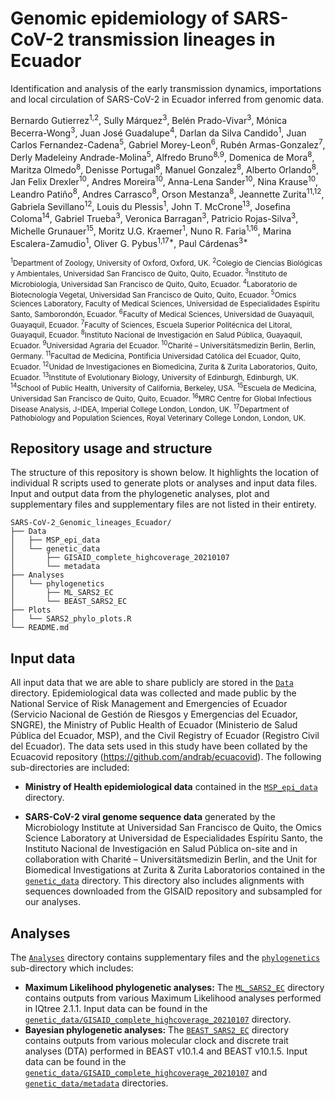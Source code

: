 # Genomic epidemiology of SARS-CoV-2 transmission lineages in Ecuador
Identification and analysis of the early transmission dynamics, importations and local circulation of SARS-CoV-2 in Ecuador inferred from genomic data.

Bernardo Gutierrez<sup>1,2</sup>, Sully Márquez<sup>3</sup>, Belén Prado-Vivar<sup>3</sup>, Mónica Becerra-Wong<sup>3</sup>, Juan José Guadalupe<sup>4</sup>, Darlan da Silva Candido<sup>1</sup>, Juan Carlos Fernandez-Cadena<sup>5</sup>, Gabriel Morey-Leon<sup>6</sup>, Rubén Armas-Gonzalez<sup>7</sup>, Derly Madeleiny Andrade-Molina<sup>5</sup>, Alfredo Bruno<sup>8,9</sup>, Domenica de Mora<sup>8</sup>, Maritza Olmedo<sup>8</sup>, Denisse Portugal<sup>8</sup>, Manuel Gonzalez<sup>8</sup>, Alberto Orlando<sup>8</sup>, Jan Felix Drexler<sup>10</sup>, Andres Moreira<sup>10</sup>, Anna-Lena Sander<sup>10</sup>, Nina Krause<sup>10</sup>, Leandro Patiño<sup>8</sup>, Andres Carrasco<sup>8</sup>, Orson Mestanza<sup>8</sup>, Jeannette Zurita<sup>11,12</sup>, Gabriela Sevillano<sup>12</sup>, Louis du Plessis<sup>1</sup>, John T. McCrone<sup>13</sup>, Josefina Coloma<sup>14</sup>, Gabriel Trueba<sup>3</sup>, Veronica Barragan<sup>3</sup>, Patricio Rojas-Silva<sup>3</sup>, Michelle Grunauer<sup>15</sup>, Moritz U.G. Kraemer<sup>1</sup>, Nuno R. Faria<sup>1,16</sup>, Marina Escalera-Zamudio<sup>1</sup>, Oliver G. Pybus<sup>1,17*</sup>, Paul Cárdenas<sup>3*</sup>

<sup><sup>1</sup>Department of Zoology, University of Oxford, Oxford, UK.
<sup>2</sup>Colegio de Ciencias Biológicas y Ambientales, Universidad San Francisco de Quito, Quito, Ecuador.
<sup>3</sup>Instituto de Microbiología, Universidad San Francisco de Quito, Quito, Ecuador.
<sup>4</sup>Laboratorio de Biotecnología Vegetal, Universidad San Francisco de Quito, Quito, Ecuador.
<sup>5</sup>Omics Sciences Laboratory, Faculty of Medical Sciences, Universidad de Especialidades Espíritu Santo, Samborondón, Ecuador.
<sup>6</sup>Faculty of Medical Sciences, Universidad de Guayaquil, Guayaquil, Ecuador.
<sup>7</sup>Faculty of Sciences, Escuela Superior Politécnica del Litoral, Guayaquil, Ecuador.
<sup>8</sup>Instituto Nacional de Investigación en Salud Pública, Guayaquil, Ecuador.
<sup>9</sup>Universidad Agraria del Ecuador.
<sup>10</sup>Charité – Universitätsmedizin Berlin, Berlin, Germany.
<sup>11</sup>Facultad de Medicina, Pontificia Universidad Católica del Ecuador, Quito, Ecuador.
<sup>12</sup>Unidad de Investigaciones en Biomedicina, Zurita & Zurita Laboratorios, Quito, Ecuador.
<sup>13</sup>Institute of Evolutionary Biology, University of Edinburgh, Edinburgh, UK.
<sup>14</sup>School of Public Health, University of California, Berkeley, USA.
<sup>15</sup>Escuela de Medicina, Universidad San Francisco de Quito, Quito, Ecuador.
<sup>16</sup>MRC Centre for Global Infectious Disease Analysis, J-IDEA, Imperial College London, London, UK.
<sup>17</sup>Department of Pathobiology and Population Sciences, Royal Veterinary College London, London, UK.</sup>

## Repository usage and structure

The structure of this repository is shown below. It highlights the location of individual R scripts used to generate plots or analyses and input data files. Input and output data from the phylogenetic analyses, plot and supplementary files and supplementary files are not listed in their entirety.

```
SARS-CoV-2_Genomic_lineages_Ecuador/
├── Data
│   ├── MSP_epi_data
│   └── genetic_data
│       ├── GISAID_complete_highcoverage_20210107
│       └── metadata
├── Analyses
│   └── phylogenetics
│       ├── ML_SARS2_EC
│       └── BEAST_SARS2_EC
├── Plots
│   └── SARS2_phylo_plots.R
└── README.md
```

## Input data

All input data that we are able to share publicly are stored in the [`Data`](Data/) directory. Epidemiological data was collected and made public by the National Service of Risk Management and Emergencies of Ecuador (Servicio Nacional de Gestión de Riesgos y Emergencias del Ecuador, SNGRE), the Ministry of Public Health of Ecuador (Ministerio de Salud Pública del Ecuador, MSP), and the Civil Registry of Ecuador (Registro Civil del Ecuador). The data sets used in this study have been collated by the Ecuacovid repository (https://github.com/andrab/ecuacovid). The following sub-directories are included:

- **Ministry of Health epidemiological data** contained in the [`MSP_epi_data`](Data/MSP_epi_data/) directory.

- **SARS-CoV-2 viral genome sequence data** generated by the Microbiology Institute at Universidad San Francisco de Quito, the Omics Science Laboratory at Universidad de Especialidades Espíritu Santo, the Instituto Nacional de Investigación en Salud Pública on-site and in collaboration with Charité – Universitätsmedizin Berlin, and the Unit for Biomedical Investigations at Zurita & Zurita Laboratorios contained in the [`genetic_data`](Data/genetic_data) directory. This directory also includes alignments with sequences downloaded from the GISAID repository and subsampled for our analyses.

## Analyses

The [`Analyses`](Analyses/) directory contains supplementary files and the [`phylogenetics`](Analyses/phylogenetics) sub-directory which includes:

- **Maximum Likelihood phylogenetic analyses:** The [`ML_SARS2_EC`](Analyses/phylogenetics/ML_SARS2_EC/) directory contains outputs from various Maximum Likelihood analyses performed in IQtree 2.1.1. Input data can be found in the [`genetic_data/GISAID_complete_highcoverage_20210107`](Data/genetic_data/GISAID_complete_highcoverage_20210107) directory.
- **Bayesian phylogenetic analyses:** The [`BEAST_SARS2_EC`](Analyses/phylogenetics/BEAST_SARS2_EC/) directory contains outputs from various molecular clock and discrete trait analyses (DTA) performed in BEAST v10.1.4 and BEAST v10.1.5. Input data can be found in the [`genetic_data/GISAID_complete_highcoverage_20210107`](Data/genetic_data/GISAID_complete_highcoverage_20210107) and [`genetic_data/metadata`](Data/genetic_data/metadata) directories.
